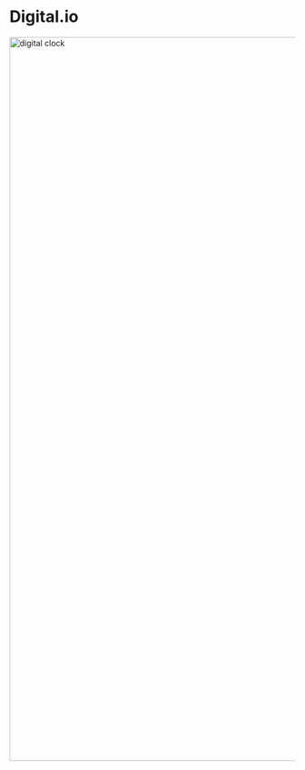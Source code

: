 # Digital.io
<img width="1274" alt="digital clock" src="https://github.com/prashantinagdeve/Digital.io/assets/143287039/1e7d2e42-c29a-4f11-ba16-ee008e80870e">

